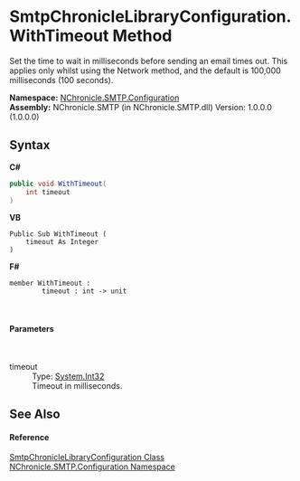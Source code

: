 # SmtpChronicleLibraryConfiguration.WithTimeout Method 
 

Set the time to wait in milliseconds before sending an email times out. This applies only whilst using the Network method, and the default is 100,000 milliseconds (100 seconds).

**Namespace:**&nbsp;<a href="N_NChronicle_SMTP_Configuration.md">NChronicle.SMTP.Configuration</a><br />**Assembly:**&nbsp;NChronicle.SMTP (in NChronicle.SMTP.dll) Version: 1.0.0.0 (1.0.0.0)

## Syntax

**C#**<br />
``` C#
public void WithTimeout(
	int timeout
)
```

**VB**<br />
``` VB
Public Sub WithTimeout ( 
	timeout As Integer
)
```

**F#**<br />
``` F#
member WithTimeout : 
        timeout : int -> unit 

```

<br />

#### Parameters
&nbsp;<dl><dt>timeout</dt><dd>Type: <a href="http://msdn2.microsoft.com/en-us/library/td2s409d" target="_blank">System.Int32</a><br />Timeout in milliseconds.</dd></dl>

## See Also


#### Reference
<a href="T_NChronicle_SMTP_Configuration_SmtpChronicleLibraryConfiguration.md">SmtpChronicleLibraryConfiguration Class</a><br /><a href="N_NChronicle_SMTP_Configuration.md">NChronicle.SMTP.Configuration Namespace</a><br />
